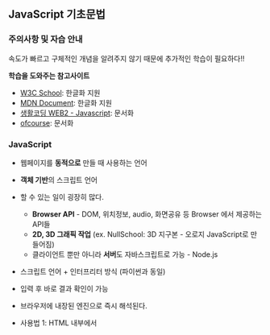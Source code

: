 ## JavaScript 기초문법
### 주의사항 및 자습 안내
속도가 빠르고 구체적인 개념을 알려주지 않기 때문에 추가적인 학습이 필요하다!!

**학습을 도와주는 참고사이트**
* [W3C School](https://www.w3schools.com): 한글화 지원
* [MDN Document](https://developer.mozilla.org/ko/docs/Web/JavaScript): 한글화 지원
* [생활코딩 WEB2 - Javascript](http://opentutorials.org/course/3085): 문서화
* [ofcourse](https://ofcourse.kr/): 문서화

### JavaScript
* 웹페이지를 **동적으로** 만들 때 사용하는 언어
* **객체 기반**의 스크립트 언어
* 할 수 있는 일이 굉장히 많다.
  * **Browser API** - DOM, 위치정보, audio, 화면공유 등 Browser 에서 제공하는 API들
  * **2D, 3D 그래픽 작업** (ex. NullSchool: 3D 지구본 - 오로지 JavaScript로 만들어짐)
  * 클라이언트 뿐만 아니라 **서버**도 자바스크립트로 가능 - Node.js
  
 * 스크립트 언어 + 인터프리터 방식 (파이썬과 동일)
  * 입력 후 바로 결과 확인이 가능
  * 브라우저에 내장된 엔진으로 즉시 해석된다.
 * 사용법 1: HTML 내부에서 <script> 태그내에 사용
 * 사용법 2: .js 파일로 만들고, <script src="파일경로">를 사용해서 불러오기
 
 #### JavaScript 사용법
 html:5를 통해 생성한 HTML 문서
 ```javascript
<!DOCTYPE html>
<html lang="en">
<head>
 <meta charset="UTF-8">
 <meta name="viewport" content="width=device-width, initial-scale=1.0">
 <title>Document</title>
</head>
<body>
</body>
</html>
 ```
 
 
### 변수
### 반복문
### 조건문
### DOM 다루기
### 함수
